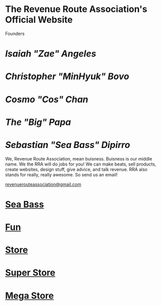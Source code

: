 # The Revenue Route Association's Official Website

Founders

# __*Isaiah "Zae" Angeles*__ 

# __*Christopher "MinHyuk" Bovo*__ 

# __*Cosmo "Cos" Chan*__ 

# __*The "Big" Papa*__ 

# __*Sebastian "Sea Bass" Dipirro*__ 

We, Revenue Route Association, mean buisness. Buisness is our middle name. We the RRA will do jobs for you! We can make beats, sell products, create websites, design stuff, give advice, and talk revenue. RRA also stands for really, really awesome. So send us an email!

revenuerouteassociation@gmail.com

# [Sea Bass](https://www.sebastiandipirro.com/)

# [Fun](https://www.theannoyingsite.com)

# [Store](https://revenue-route-association.myshopify.com/)

# [Super Store](https://www.instagram.com/chrisbsale/)

# [Mega Store](https://www.ebay.com/usr/quest1168?_trksid=p2047675.l2559)
